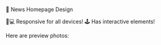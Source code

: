 📰 News Homepage Design

📱💻 Responsive for all devices!
🕹️ Has interactive elements!

Here are preview photos:
